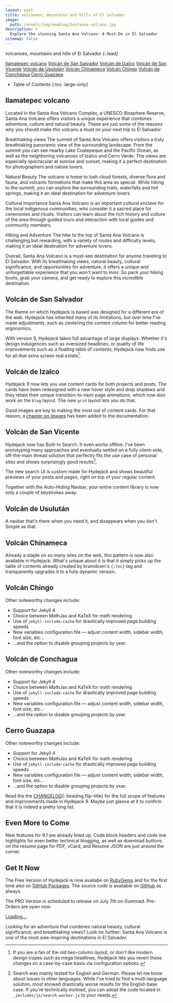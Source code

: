 ```yaml
---
layout: post
title: volcanoes, mountains and hills of El Salvador
image:
  path: /assets/img/newblog/Santaana-volcano.jpg
description: >
  Explore the stunning Santa Ana Volcano: A Must-Do in El Salvador
sitemap: false
---
```

volcanoes, mountains and hills of El Salvador
{:.lead}

[Ilamatepec volcano](#Ilamatepec-volcano)
[Volcán de San Salvador](#Volcán-de-San-Salvador)
[Volcán de Izalco](#Volcán-de-Izalco)
[Volcán de San Vicente](#Volcán-de-San-Vicente)
[Volcán de Usulután](#Volcán-de-Usulután)
[Volcán Chinameca](#Volcán-Chinameca)
[Volcán Chingo](#Volcán-Chingo)
[Volcán de Conchagua](#Volcán-de-Conchagua)
[Cerro Guazapa](#Cerro-Guazapa)

- Table of Contents
{:toc .large-only}

## Ilamatepec volcano

Located in the Santa Ana Volcano Complex, a UNESCO Biosphere Reserve, Santa Ana Volcano offers visitors a unique experience that combines adventure, culture and natural beauty. These are just some of the reasons why you should make this volcano a must on your next trip to El Salvador:

Breathtaking views
The summit of Santa Ana Volcano offers visitors a truly breathtaking panoramic view of the surrounding landscape. From the summit you can see nearby Lake Coatepeque and the Pacific Ocean, as well as the neighboring volcanoes of Izalco and Cerro Verde. The views are especially spectacular at sunrise and sunset, making it a perfect destination for photographers and nature lovers.

Natural Beauty
The volcano is home to lush cloud forests, diverse flora and fauna, and volcanic formations that make this area so special. While hiking to the summit, you can explore the surrounding trails, waterfalls and hot springs, making it an ideal destination for adventure lovers.

Cultural Importance
Santa Ana Volcano is an important cultural enclave for the local indigenous communities, who consider it a sacred place for ceremonies and rituals. Visitors can learn about the rich history and culture of the area through guided tours and interaction with local guides and community members.

Hiking and Adventure
The hike to the top of Santa Ana Volcano is challenging but rewarding, with a variety of routes and difficulty levels, making it an ideal destination for adventure lovers.

Overall, Santa Ana Volcano is a must-see destination for anyone traveling to El Salvador. With its breathtaking views, natural beauty, cultural significance, and opportunities for adventure, it offers a unique and unforgettable experience that you won't want to miss. So pack your hiking boots, grab your camera, and get ready to explore this incredible destination.


## Volcán de San Salvador

The theme on which Hydejack is based was designed for a different era of the web. Hydejack has inherited many of its limitations, but over time I've made adjustments, such as centering the content column for better reading ergonomics.

With version 9, Hydejack takes full advantage of large displays. Whether it's design indulgences such as oversized headlines, or quality of life improvements such as a floating table of contents, Hydejack now finds use for all that extra screen real estate[^1].

## Volcán de Izalco

Hydejack 9 now lets you use content cards for both projects and posts.
The cards have been redesigned with a new hover style and drop shadows and they retain their unique transition-to-next-page animations, which now also work on the `blog` layout. The new `grid` layout lets you do that.

Good images are key to making the most out of content cards. For that reason, a [chapter on images](../../docs/basics.md#adding-images) has been added to the documentation.

## Volcán de San Vicente

Hydejack now has Built-In Search. It even works offline. I've been prototyping many approaches and eventually settled on a fully client-side, off-the-main thread solution that perfectly fits the use case of personal sites and shows surprisingly good results[^2].

The new search UI is custom made for Hydejack and shows beautiful previews of your posts and pages, right on top of your regular content.

Together with the Auto-Hiding Navbar, your entire content library is now only a couple of keystrokes away.

## Volcán de Usulután

A navbar that's there when you need it, and disappears when you don't. Simple as that.

## Volcán Chinameca

Already a staple on so many sites on the web, this pattern is now also available in Hydejack.
What's unique about it is that it simply picks up the table of contents already created by kramdown's `{:toc}` tag and transparently upgrades it to a fully dynamic version.

## Volcán Chingo

Other noteworthy changes include:
- Support for Jekyll 4
- Choice between MathJax and KaTeX for math rendering
- Use of `jekyll-include-cache` for drastically improved page building speeds
- New variables configuration file — adjust content width, sidebar width, font size, etc...
- ...and the option to disable grouping projects by year.

## Volcán de Conchagua

Other noteworthy changes include:
- Support for Jekyll 4
- Choice between MathJax and KaTeX for math rendering
- Use of `jekyll-include-cache` for drastically improved page building speeds
- New variables configuration file — adjust content width, sidebar width, font size, etc...
- ...and the option to disable grouping projects by year.

## Cerro Guazapa

Other noteworthy changes include:
- Support for Jekyll 4
- Choice between MathJax and KaTeX for math rendering
- Use of `jekyll-include-cache` for drastically improved page building speeds
- New variables configuration file — adjust content width, sidebar width, font size, etc...
- ...and the option to disable grouping projects by year.

Read the the [CHANGELOG](../../CHANGELOG.md){:.heading.flip-title} for the full scope of features and improvements made in Hydejack 9.
Maybe just glance at it to confirm that it is indeed a pretty long list.

## Even More to Come

New features for 9.1 are already lined up. Code block headers and code line highlights for even better technical blogging, as well as download buttons on the resume page for PDF, vCard, and Resume JSON are just around the corner.

## Get It Now
The Free Version of Hydejack is now availabe on [RubyGems](https://rubygems.org/gems/jekyll-theme-hydejack)
and for the first time also on [GitHub Packages](https://github.com/hydecorp/hydejack/packages).
The source code is available on [GitHub](https://github.com/hydecorp/hydejack) as always.

The PRO Version is scheduled to release on July 7th on Gumroad. Pre-Orders are open now:

<div class="gumroad-product-embed" data-gumroad-product-id="nuOluY"><a href="https://gumroad.com/l/nuOluY">Loading…</a></div>



[^1]: If you are a fan of the old two-column layout, or don't like modern design tropes such as mega headlines, Hydejack lets you revert these changes on a case-by-case basis via configuration options.

[^2]:
      Search was mainly tested for English and German. Please let me know about issues in other languages.
      While I've tried to find a multi-language solution, most showed drastically worse  results for the English base case.
      If you're technically inclined, you can adopt the code located in `_includes/js/search-worker.js` to your needs.

Looking for an adventure that combines natural beauty, cultural significance, and breathtaking views?
Look no further: Santa Ana Volcano is one of the most awe-inspiring destinations in El Salvador.
